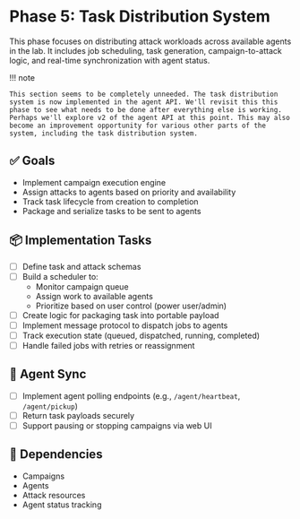 # Phase 5: Task Distribution System

This phase focuses on distributing attack workloads across available agents in the lab. It includes job scheduling, task generation, campaign-to-attack logic, and real-time synchronization with agent status.

!!! note

    This section seems to be completely unneeded. The task distribution system is now implemented in the agent API. We'll revisit this this phase to see what needs to be done after everything else is working. Perhaps we'll explore v2 of the agent API at this point. This may also become an improvement opportunity for various other parts of the system, including the task distribution system.

## ✅ Goals

-   Implement campaign execution engine
-   Assign attacks to agents based on priority and availability
-   Track task lifecycle from creation to completion
-   Package and serialize tasks to be sent to agents

## 📦 Implementation Tasks

-   [ ] Define task and attack schemas
-   [ ] Build a scheduler to:
    -   Monitor campaign queue
    -   Assign work to available agents
    -   Prioritize based on user control (power user/admin)
-   [ ] Create logic for packaging task into portable payload
-   [ ] Implement message protocol to dispatch jobs to agents
-   [ ] Track execution state (queued, dispatched, running, completed)
-   [ ] Handle failed jobs with retries or reassignment

## 🔧 Agent Sync

-   [ ] Implement agent polling endpoints (e.g., `/agent/heartbeat`, `/agent/pickup`)
-   [ ] Return task payloads securely
-   [ ] Support pausing or stopping campaigns via web UI

## 🔌 Dependencies

-   Campaigns
-   Agents
-   Attack resources
-   Agent status tracking
